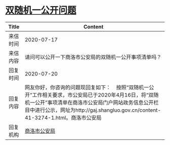# <a href="http://www.shangluo.gov.cn/zmhd/ldxxxx.jsp?urltype=leadermail.LeaderMailContentUrl&wbtreeid=1112&leadermailid=6198">双随机一公开问题</a>
|Title|Content|
|:---:|---|
|来信时间|2020-07-17|
|来信内容|请问可以公开一下商洛市公安局的双随机一公开事项清单吗？|
|回复时间|2020-07-20|
|回复内容|网友你好，你咨询的问题现回复如下：    按照“双随机一公开”工作相关要求，市公安局已于2020年4月16日，将“双随机一公开”事项清单在商洛市公安局门户网站政务信息公开栏目中进行公示，网址为http://gaj.shangluo.gov.cn/content-41-3274-1.html。商洛市公安局|
|回复机构|<a href="../../categories/agencies/商洛市公安局.md">商洛市公安局</a>|